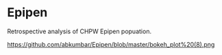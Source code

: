 # Epipen
Retrospective analysis of CHPW Epipen popuation.

https://github.com/abkumbar/Epipen/blob/master/bokeh_plot%20(8).png
